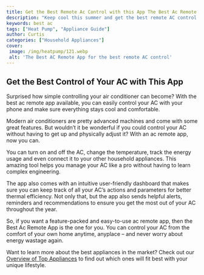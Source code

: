 ```yaml
---
title: Get the Best Remote Ac Control with this App The Best Ac Remote App
description: "Keep cool this summer and get the best remote AC control with this amazing app Learn about the best AC remote app to make the heat wave more bearable"
keywords: best ac
tags: ["Heat Pump", "Appliance Guide"]
author: Curtis
categories: ["Household Appliances"]
cover: 
 image: /img/heatpump/121.webp
 alt: 'The Best AC Remote App for the best remote AC control'
---
```

## Get the Best Control of Your AC with This App

Surprised how simple controlling your air conditioner can become? With the best ac remote app available, you can easily control your AC with your phone and make sure everything stays cool and comfortable.

Modern air conditioners are pretty advanced machines and come with some great features. But wouldn’t it be wonderful if you could control your AC without having to get up and physically adjust it? With an ac remote app, now you can. 
 
You can turn on and off the AC, change the temperature, track the energy usage and even connect it to your other household appliances. This amazing tool helps you manage your AC like a pro without having to learn complex engineering. 

The app also comes with an intuitive user-friendly dashboard that makes sure you can keep track of all your AC’s actions and parameters for better thermal efficiency. Not only that, but the app also sends helpful alerts, reminders and recommendations to ensure you get the most out of your AC throughout the year.

So, if you want a feature-packed and easy-to-use ac remote app, then the Best Ac Remote App is the one for you. You can control your AC from the comfort of your own home anytime, anyplace – and never worry about energy wastage again. 

Want to learn more about the best appliances in the market? Check out our [Overview of Top Appliances](./pages/appliance-overview) to find out which ones will fit best with your unique lifestyle.
